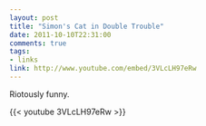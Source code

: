```yaml
---
layout: post
title: "Simon's Cat in Double Trouble"
date: 2011-10-10T22:31:00
comments: true
tags:
- links
link: http://www.youtube.com/embed/3VLcLH97eRw
---
```

Riotously funny.

{{< youtube 3VLcLH97eRw >}}
